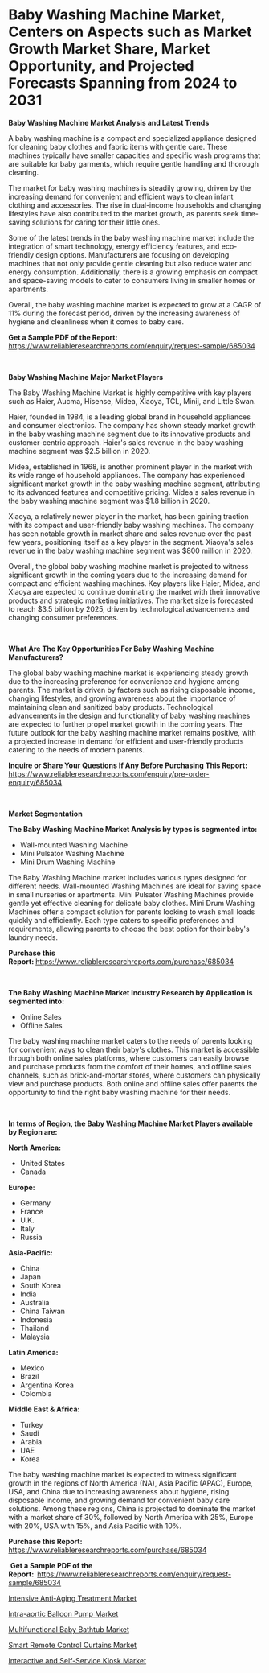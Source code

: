 <p><h1>Baby Washing Machine Market, Centers on Aspects such as Market Growth Market Share, Market Opportunity, and Projected Forecasts Spanning from 2024 to 2031</h1></p><p><strong>Baby Washing Machine Market Analysis and Latest Trends</strong></p>
<p><p>A baby washing machine is a compact and specialized appliance designed for cleaning baby clothes and fabric items with gentle care. These machines typically have smaller capacities and specific wash programs that are suitable for baby garments, which require gentle handling and thorough cleaning.</p><p>The market for baby washing machines is steadily growing, driven by the increasing demand for convenient and efficient ways to clean infant clothing and accessories. The rise in dual-income households and changing lifestyles have also contributed to the market growth, as parents seek time-saving solutions for caring for their little ones.</p><p>Some of the latest trends in the baby washing machine market include the integration of smart technology, energy efficiency features, and eco-friendly design options. Manufacturers are focusing on developing machines that not only provide gentle cleaning but also reduce water and energy consumption. Additionally, there is a growing emphasis on compact and space-saving models to cater to consumers living in smaller homes or apartments.</p><p>Overall, the baby washing machine market is expected to grow at a CAGR of 11% during the forecast period, driven by the increasing awareness of hygiene and cleanliness when it comes to baby care.</p></p>
<p><strong>Get a Sample PDF of the Report:&nbsp;</strong> <a href="https://www.reliableresearchreports.com/enquiry/request-sample/685034">https://www.reliableresearchreports.com/enquiry/request-sample/685034</a></p>
<p>&nbsp;</p>
<p><strong>Baby Washing Machine Major Market Players</strong></p>
<p><p>The Baby Washing Machine Market is highly competitive with key players such as Haier, Aucma, Hisense, Midea, Xiaoya, TCL, Minij, and Little Swan. </p><p>Haier, founded in 1984, is a leading global brand in household appliances and consumer electronics. The company has shown steady market growth in the baby washing machine segment due to its innovative products and customer-centric approach. Haier's sales revenue in the baby washing machine segment was $2.5 billion in 2020.</p><p>Midea, established in 1968, is another prominent player in the market with its wide range of household appliances. The company has experienced significant market growth in the baby washing machine segment, attributing to its advanced features and competitive pricing. Midea's sales revenue in the baby washing machine segment was $1.8 billion in 2020.</p><p>Xiaoya, a relatively newer player in the market, has been gaining traction with its compact and user-friendly baby washing machines. The company has seen notable growth in market share and sales revenue over the past few years, positioning itself as a key player in the segment. Xiaoya's sales revenue in the baby washing machine segment was $800 million in 2020.</p><p>Overall, the global baby washing machine market is projected to witness significant growth in the coming years due to the increasing demand for compact and efficient washing machines. Key players like Haier, Midea, and Xiaoya are expected to continue dominating the market with their innovative products and strategic marketing initiatives. The market size is forecasted to reach $3.5 billion by 2025, driven by technological advancements and changing consumer preferences.</p></p>
<p>&nbsp;</p>
<p><strong>What Are The Key Opportunities For Baby Washing Machine Manufacturers?</strong></p>
<p><p>The global baby washing machine market is experiencing steady growth due to the increasing preference for convenience and hygiene among parents. The market is driven by factors such as rising disposable income, changing lifestyles, and growing awareness about the importance of maintaining clean and sanitized baby products. Technological advancements in the design and functionality of baby washing machines are expected to further propel market growth in the coming years. The future outlook for the baby washing machine market remains positive, with a projected increase in demand for efficient and user-friendly products catering to the needs of modern parents.</p></p>
<p><strong>Inquire or Share Your Questions If Any Before Purchasing This Report:</strong> <a href="https://www.reliableresearchreports.com/enquiry/pre-order-enquiry/685034">https://www.reliableresearchreports.com/enquiry/pre-order-enquiry/685034</a></p>
<p>&nbsp;</p>
<p><strong>Market Segmentation</strong></p>
<p><strong>The Baby Washing Machine Market Analysis by types is segmented into:</strong></p>
<p><ul><li>Wall-mounted Washing Machine</li><li>Mini Pulsator Washing Machine</li><li>Mini Drum Washing Machine</li></ul></p>
<p><p>The Baby Washing Machine market includes various types designed for different needs. Wall-mounted Washing Machines are ideal for saving space in small nurseries or apartments. Mini Pulsator Washing Machines provide gentle yet effective cleaning for delicate baby clothes. Mini Drum Washing Machines offer a compact solution for parents looking to wash small loads quickly and efficiently. Each type caters to specific preferences and requirements, allowing parents to choose the best option for their baby's laundry needs.</p></p>
<p><strong>Purchase this Report:&nbsp;</strong><a href="https://www.reliableresearchreports.com/purchase/685034">https://www.reliableresearchreports.com/purchase/685034</a></p>
<p>&nbsp;</p>
<p><strong>The Baby Washing Machine Market Industry Research by Application is segmented into:</strong></p>
<p><ul><li>Online Sales</li><li>Offline Sales</li></ul></p>
<p><p>The baby washing machine market caters to the needs of parents looking for convenient ways to clean their baby's clothes. This market is accessible through both online sales platforms, where customers can easily browse and purchase products from the comfort of their homes, and offline sales channels, such as brick-and-mortar stores, where customers can physically view and purchase products. Both online and offline sales offer parents the opportunity to find the right baby washing machine for their needs.</p></p>
<p>&nbsp;</p>
<p><strong>In terms of Region, the Baby Washing Machine Market Players available by Region are:</strong></p>
<p>
    <p> <strong> North America: </strong>
        <ul>
            <li>United States</li>
            <li>Canada</li>
        </ul>
        </p> 
    <p> <strong> Europe: </strong>
        <ul>
            <li>Germany</li>
            <li>France</li>
            <li>U.K.</li>
            <li>Italy</li>
            <li>Russia</li>
        </ul>
        </p> 
    <p> <strong> Asia-Pacific: </strong>
        <ul>
            <li>China</li>
            <li>Japan</li>
            <li>South Korea</li>
            <li>India</li>
            <li>Australia</li>
            <li>China Taiwan</li>
            <li>Indonesia</li>
            <li>Thailand</li>
            <li>Malaysia</li>
        </ul>
        </p> 
    <p> <strong> Latin America: </strong>
        <ul>
            <li>Mexico</li>
            <li>Brazil</li>
            <li>Argentina Korea</li>
            <li>Colombia</li>
        </ul>
        </p> 
    <p> <strong> Middle East & Africa: </strong>
        <ul>
            <li>Turkey</li>
            <li>Saudi</li>
            <li>Arabia</li>
            <li>UAE</li>
            <li>Korea</li>
        </ul>
    </p>
    </p>
<p><p>The baby washing machine market is expected to witness significant growth in the regions of North America (NA), Asia Pacific (APAC), Europe, USA, and China due to increasing awareness about hygiene, rising disposable income, and growing demand for convenient baby care solutions. Among these regions, China is projected to dominate the market with a market share of 30%, followed by North America with 25%, Europe with 20%, USA with 15%, and Asia Pacific with 10%.</p></p>
<p><strong>Purchase this Report: </strong><a href="https://www.reliableresearchreports.com/purchase/685034">https://www.reliableresearchreports.com/purchase/685034</a></p>
<p>&nbsp;<strong>Get a Sample PDF of the Report:&nbsp;&nbsp;</strong><a href="https://www.reliableresearchreports.com/enquiry/request-sample/685034">https://www.reliableresearchreports.com/enquiry/request-sample/685034</a></p>
<p><strong></strong></p>
<p><p><a href="https://eight-handstand-8fb.notion.site/Intensive-Anti-Aging-Treatment-Market-Size-Share-Trends-Analysis-Report-By-Application-Regional--b6aeb47fa55c4231943163bb7d4f2d87">Intensive Anti-Aging Treatment Market</a></p><p><a href="https://simplistic-meeting-7ee.notion.site/Global-Intra-aortic-Balloon-Pump-Market-by-Types-Applications-and-Major-Players-with-Regional-Gro-76acce9dafee4b9b871c433fc8cf3774">Intra-aortic Balloon Pump Market</a></p><p><a href="https://view.publitas.com/reportprime-1/multifunctional-baby-bathtub-market-growth-market-trends-covid-19-impact-and-forecasts-for-period-from-2024-2031/">Multifunctional Baby Bathtub Market</a></p><p><a href="https://view.publitas.com/reportprime-1/smart-remote-control-curtains-market-size-growth-and-forecast-from-2024-2031/">Smart Remote Control Curtains Market</a></p><p><a href="https://skillful-vermicelli-b89.notion.site/Interactive-and-Self-Service-Kiosk-Market-Research-Report-Provides-thorough-Industry-Overview-which-d114554ce4914e289bd76088aa72e4e0">Interactive and Self-Service Kiosk Market</a></p></p>